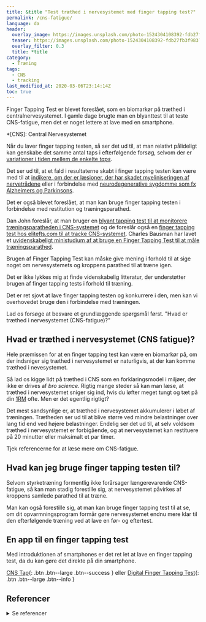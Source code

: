 ```yaml
---
title: &title "Test træthed i nervesystemet med finger tapping test?"
permalink: /cns-fatigue/
language: da
header:
  overlay_image: https://images.unsplash.com/photo-1524304108392-fdb27fb3f983?ixlib=rb-1.2.1&ixid=eyJhcHBfaWQiOjEyMDd9&auto=format&fit=crop&h=630&w=1200&q=10
  teaser: https://images.unsplash.com/photo-1524304108392-fdb27fb3f983?ixlib=rb-1.2.1&ixid=eyJhcHBfaWQiOjEyMDd9&auto=format&fit=crop&h=300&w=400&q=10
  overlay_filter: 0.3
  title: *title
category:
  - Træning
tags:
  - CNS
  - tracking
last_modified_at: 2020-03-06T23:14:14Z
toc: true
---
```


Finger Tapping Test er blevet foreslået, som en biomarkør på træthed i centralnervesystemet. I gamle dage brugte man en blyanttest til at teste CNS-fatigue, men det er noget lettere at lave med en smartphone.

*[CNS]: Central Nervesystemet

Når du laver finger tapping testen, så ser det ud til, at man relativt pålideligt kan genskabe det samme antal taps i efterfølgende forsøg, selvom der er [variationer i tiden mellem de enkelte _taps_](https://www.ncbi.nlm.nih.gov/pmc/articles/PMC4115982/).

Det ser ud til, at et fald i resultaterne skabt i finger tapping testen kan være med til at [indikere, om der er læsioner, der har skadet myeliniseringen af nervetrådene](https://bmcneurol.biomedcentral.com/articles/10.1186/s12883-017-0829-y) eller i forbindelse med [neurodegenerative sygdomme som fx Alzheimers og Parkinsons](https://www.ncbi.nlm.nih.gov/pmc/articles/PMC5992087/).

Det er også blevet foreslået, at man kan bruge finger tapping testen i forbindelse med restitution og træningsparathed.

Dan John foreslår, at man bruger en [blyant tapping test til at monitorere træningsparatheden i CNS-systemet](https://www.t-nation.com/training/tip-take-the-tapping-test-for-cns-health) og de foreslår også en [finger tapping test hos elitefts.com til at tracke CNS-systemet](https://www.elitefts.com/education/monitoring-training-status-the-finger-tap-test/). Charles Bausman har lavet et [uvidenskabeligt ministudium af at bruge en Finger Tapping Test til at måle træningsparathed](https://mtntactical.com/knowledge/mini-study-predicting-overtraining-cns-tapping-test/).

Brugen af Finger Tapping Test kan måske give mening i forhold til at sige noget om nervesystemets og kroppens parathed til at træne igen.

Det er ikke lykkes mig at finde videnskabelig litteratur, der understøtter brugen af finger tapping tests i forhold til træning.

Det er ret sjovt at lave finger tapping testen og konkurrere i den, men kan vi overhovedet bruge den i forbindelse med træningen.

Lad os forsøge at besvare et grundlæggende spørgsmål først. "Hvad er træthed i nervesystemet (CNS-fatigue)?"

## Hvad er træthed i nervesystemet (CNS fatigue)?

Hele præmissen for at en finger tapping test kan være en biomarkør på, om der indsniger sig træthed i nervesystemet er naturligvis, at der kan komme træthed i nevesystemet.

Så lad os kigge lidt på træthed i CNS som en forklaringsmodel i miljøer, der ikke er drives af _bro science_. Rigtig mange steder så kan man læse, at træthed i nervesystemet sniger sig ind, hvis du løfter meget tungt og tæt på din [1RM](/rm-beregner/) ofte. Men er det egentlig rigtigt?

Det mest sandsynlige er, at træthed i nervesystemet akkumulerer i løbet af træningen. Trætheden ser ud til at blive større ved mindre belastninger over lang tid end ved højere belastninger. Endelig ser det ud til, at selv voldsom træthed i nervesystemet er forbigående, og at nervesystemet kan restituere på 20 minutter eller maksimalt et par timer.

Tjek referencerne for at læse mere om CNS-fatigue.

## Hvad kan jeg bruge finger tapping testen til?

Selvom styrketræning formentlig ikke forårsager længerevarende CNS-fatigue, så kan man stadig forestille sig, at nervesystemet påvirkes af kroppens samlede parathed til at træne.

Man kan også forestille sig, at man kan bruge finger tapping test til at se, om dit opvarmningsprogram formår gøre nervesystemet endnu mere klar til den efterfølgende træning ved at lave en før- og eftertest.

## En app til en finger tapping test

Med introduktionen af smartphones er det ret let at lave en finger tapping test, da du kan gøre det direkte på din smartphone.

[<i class="fab fa-android"></i> CNS Tap](https://play.google.com/store/apps/details?id=com.sreyas.cnstapmonitor&hl=da&gl=US){: .btn .btn--large .btn--success } eller [<i class="fab fa-apple"></i> Digital Finger Tapping Test](https://apps.apple.com/us/app/digital-finger-tapping-test/id439751108){: .btn .btn--large .btn--info }

## Referencer

<details markdown="1">
  <summary>Se referencer</summary>

- [Why does Central Nervous System Fatigue happen during strength training](https://medium.com/@SandCResearch/why-does-central-nervous-system-cns-fatigue-happen-during-strength-training-e0af3f5e4989)
- <https://barbend.com/cns-fatigue/>
- <https://mennohenselmans.com/cns-fatigue/>
- <https://simplifaster.com/articles/central-nervous-system-fatigue-effects-speed-power-athletes/>
</summary>
